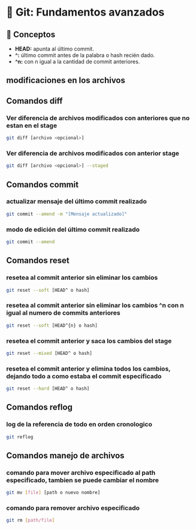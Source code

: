 # 📌 Git: Fundamentos avanzados

## 🧩 Conceptos

- **HEAD:** apunta al último commit.
- **^:** último commit antes de la palabra o hash recién dado.
- **^n:** con n igual a la cantidad de commit anteriores.

##  modificaciones en los archivos

## Comandos diff

### Ver diferencia de archivos modificados con anteriores que no estan en el stage
```bash
git diff [archivo <opcional>]
```

### Ver diferencia de archivos modificados con anterior stage
```bash
git diff [archivo <opcional>] --staged
```

## Comandos commit

### actualizar mensaje del último commit realizado
```bash
git commit --amend -m "[Mensaje actualizado]"
```

### modo de edición del último commit realizado
```bash
git commit --amend
```

## Comandos reset

### resetea al commit anterior sin eliminar los cambios
```bash
git reset --soft [HEAD^ o hash]
```

### resetea al commit anterior sin eliminar los cambios ^n con n igual al numero de commits anteriores
```bash
git reset --soft [HEAD^{n} o hash]
```

### resetea el commit anterior y saca los cambios del stage
```bash
git reset --mixed [HEAD^ o hash]
```

### resetea el commit anterior y elimina todos los cambios, dejando todo a como estaba el commit especificado
```bash
git reset --hard [HEAD^ o hash]
```

## Comandos reflog

### log de la referencia de todo en orden cronologico
```bash
git reflog
```

## Comandos manejo de archivos

### comando para mover archivo especificado al path especificado, tambien se puede cambiar el nombre
```bash
git mv [file] [path o nuevo nombre]
```

### comando para remover archivo especificado
```bash
git rm [path/file]
```